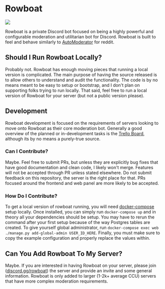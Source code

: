 # Rowboat

[![](https://discordapp.com/api/guilds/290923757399310337/embed.png?style=banner2)](https://discord.gg/rowboat)

Rowboat is a private Discord bot focused on being a highly powerful and configurable moderation and utilitarian bot for Discord. Rowboat is built to feel and behave similarly to [AutoModerator](https://github.com/Deimos/AutoModerator) for reddit.

## Should I Run Rowboat Locally?

Probably not. Rowboat has enough moving pieces that running a local version is complicated. The main purpose of having the source released is to allow others to understand and audit the functionality. The code is by no means meant to be easy to setup or bootstrap, and I don't plan on supporting folks trying to run locally. That said, feel free to run a local version of Rowboat for your server (but not a public version please).

## Development

Rowboat development is focused on the requirements of servers looking to move onto Rowboat as their core moderation bot. Generally a good overview of the planned or in-development tasks is the [Trello Board](https://trello.com/b/wiCACp0k/rowboat), although its by no means a purely-true source.

### Can I Contribute?

Maybe. Feel free to submit PRs, but unless they are explicitly bug fixes that have good documentation and clean code, I likely won't merge. Features will not be accepted through PR unless stated elsewhere. Do not submit feedback on this repository, the server is the right place for that. PRs focused around the frontend and web panel are more likely to be accepted.

### How Do I Contribute?

To get a local version of rowboat running, you will need [docker-compose](https://docs.docker.com/compose/) setup locally. Once installed, you can simply run `docker-compose up` and in theory all your dependencies should be setup. You may have to rerun the command after your first setup because of the way Postgres tables are created. To give yourself global administrator, run `docker-compose exec web ./manage.py add-global-admin USER_ID_HERE`. Finally, you must make sure to copy the example configuration and properly replace the values within.


## Can You Add Rowboat To My Server?

Maybe. If you are interested in having Rowboat on your server, please join ([discord.gg/rowboat](https://discord.gg/rowboat)) the server and provide an invite and some general information. Rowboat is only added to larger (1-2k+ average CCU) servers that have more complex moderation requirements.

